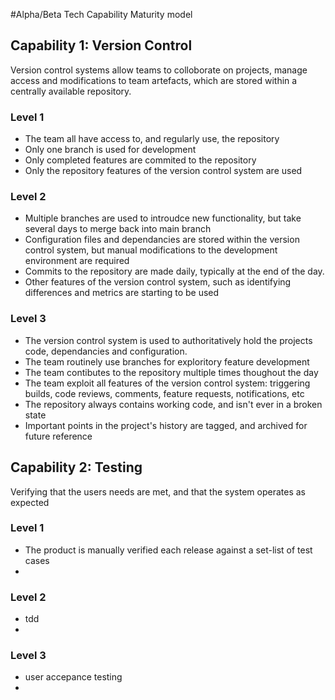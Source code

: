 #Alpha/Beta Tech Capability Maturity model


## Capability 1: Version Control
Version control systems allow teams to colloborate on projects, manage access and modifications to team artefacts, which are stored within a centrally available repository.

### Level 1
 - The team all have access to, and regularly use, the repository
 - Only one branch is used for development
 - Only completed features are commited to the repository
 - Only the repository features of the version control system are used

### Level 2
 - Multiple branches are used to introudce new functionality, but take several days to merge back into main branch
 -  Configuration files and dependancies are stored within the version control system, but manual modifications to the development environment are required
 - Commits to the repository are made daily, typically at the end of the day.
 - Other features of the version control system, such as identifying differences and metrics are starting to be used


### Level 3
 - The version control system is used to authoritatively hold the projects code, dependancies and configuration. 
 - The team routinely use branches for exploritory feature development
 - The team contibutes to the repository multiple times thoughout the day
 - The team exploit all features of the version control system: triggering builds, code reviews, comments, feature requests, notifications, etc
 - The repository always contains working code, and isn't ever in a broken state
 - Important points in the project's history are tagged, and archived for future reference

## Capability 2: Testing
Verifying that the users needs are met, and that the system operates as expected

### Level 1
  -  The product is manually verified each release against a set-list of test cases
  -  

### Level 2
  - tdd
  - 

### Level 3
  - user accepance testing
  - 
